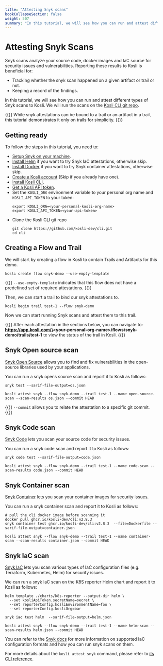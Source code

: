 ```yaml
---
title: "Attesting Snyk scans"
bookCollapseSection: false
weight: 507
summary: "In this tutorial, we will see how you can run and attest different types of Snyk scans to Kosli. We will run the scans on the Kosli CLI git repo"
---
```


# Attesting Snyk Scans

Snyk scans analyze your source code, docker images and IaC source for security issues and vulnerabilities. Reporting these results to Kosli is beneficial for: 
- Tracking whether the snyk scan happened on a given artifact or trail or not.
- Keeping a record of the findings.  

In this tutorial, we will see how you can run and attest different types of Snyk scans to Kosli. We will run the scans on the [Kosli CLI git repo](https://github.com/kosli-dev/cli).

{{<hint info>}}
While snyk attestations can be bound to a trail or an artifact in a trail, this tutorial
demonstrates it only on trails for simplicity.
{{</hint>}}

## Getting ready

To follow the steps in this tutorial, you need to:
* [Setup Snyk on your machine](https://docs.snyk.io/snyk-cli/getting-started-with-the-snyk-cli#install-the-snyk-cli-and-authenticate-your-machine).
* [Install Helm](https://helm.sh/docs/intro/install/) if you want to try Snyk IaC attestations, otherwise skip.
* [Install Docker](https://docs.docker.com/engine/install/) if you want to try Snyk container attestations, otherwise skip.
* [Create a Kosli account](https://app.kosli.com/) (Skip if you already have one).
* [Install Kosli CLI](/getting_started/install/).
* [Get a Kosli API token](/getting_started/service-accounts/).
* Set the `KOSLI_ORG` environment variable to your personal org name and `KOSLI_API_TOKEN` to your token:
  ```shell {.command}
  export KOSLI_ORG=<your-personal-kosli-org-name>
  export KOSLI_API_TOKEN=<your-api-token>
  ```
* Clone the Kosli CLI git repo
  ```shell {.command}
  git clone https://github.com/kosli-dev/cli.git 
  cd cli
  ```

## Creating a Flow and Trail

We will start by creating a flow in Kosli to contain Trails and Artifacts for this demo.

```shell {.command}
kosli create flow snyk-demo --use-empty-template
```

{{<hint info>}}
`--use-empty-template` indicates that this flow does not have a predefined set of required attestations.
{{</hint>}}

Then, we can start a trail to bind our snyk attestations to.

```shell {.command}
kosli begin trail test-1 --flow snyk-demo
```

Now we can start running Snyk scans and attest them to this trail.

{{<hint info>}}
After each attestation in the sections below, you can navigate to:
**https://app.kosli.com/\<your-personal-org-name\>/flows/snyk-demo/trails/test-1** to view the status of the trail in Kosli.
{{</hint>}}

## Snyk Open source scan

[Snyk Open Source](https://docs.snyk.io/scan-using-snyk/snyk-open-source) allows you to find and fix vulnerabilities in the open-source libraries used by your applications. 

You can run a snyk opens source scan and report it to Kosli as follows:
```shell {.command}
snyk test --sarif-file-output=os.json

kosli attest snyk --flow snyk-demo --trail test-1 --name open-source-scan --scan-results os.json --commit HEAD
```

{{<hint info>}}
`--commit` allows you to relate the attestation to a specific git commit.
{{</hint>}}


## Snyk Code scan

[Snyk Code](https://docs.snyk.io/scan-using-snyk/snyk-code) lets you scan your source code for security issues. 

You can run a snyk code scan and report it to Kosli as follows:
```shell {.command}
snyk code test --sarif-file-output=code.json

kosli attest snyk --flow snyk-demo --trail test-1 --name code-scan --scan-results code.json --commit HEAD
```

## Snyk Container scan

[Snyk Container](https://docs.snyk.io/scan-using-snyk/snyk-container) lets you scan your container images for security issues. 

You can run a snyk container scan and report it to Kosli as follows:
```shell {.command}
# pull the cli docker image before scanning it
docker pull ghcr.io/kosli-dev/cli:v2.8.3
snyk container test ghcr.io/kosli-dev/cli:v2.8.3  --file=Dockerfile --sarif-file-output=container.json

kosli attest snyk --flow snyk-demo --trail test-1 --name container-scan --scan-results container.json --commit HEAD
```

## Snyk IaC scan

[Snyk IaC](https://docs.snyk.io/scan-using-snyk/snyk-iac) lets you scan various types of IaC configuration files (e.g. Terraform, Kubernetes, Helm) for security issues. 

We can run a snyk IaC scan on the K8S reporter Helm chart and report it to Kosli as follows:
```shell {.command}
helm template ./charts/k8s-reporter --output-dir helm \
  --set kosliApiToken.secretName=secret \
  --set reporterConfig.kosliEnvironmentName=foo \
  --set reporterConfig.kosliOrg=bar

snyk iac test helm  --sarif-file-output=helm.json

kosli attest snyk --flow snyk-demo --trail test-1 --name helm-scan --scan-results helm.json --commit HEAD
```

You can refer to the [Snyk docs](https://docs.snyk.io/snyk-cli/scan-and-maintain-projects-using-the-cli/snyk-cli-for-iac/test-your-iac-files) for more information on supported IaC configuration formats and how you can run snyk scans on them.

For more details about the `kosli attest snyk` command, please refer to [its CLI reference](/client_reference/kosli_attest_snyk/).